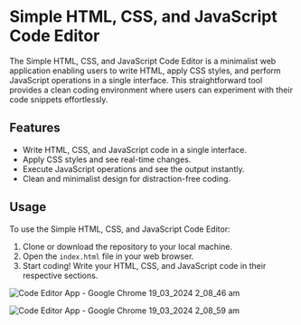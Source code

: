 # Simple HTML, CSS, and JavaScript Code Editor

The Simple HTML, CSS, and JavaScript Code Editor is a minimalist web application enabling users to write HTML, apply CSS styles, and perform JavaScript operations in a single interface. This straightforward tool provides a clean coding environment where users can experiment with their code snippets effortlessly.

## Features

- Write HTML, CSS, and JavaScript code in a single interface.
- Apply CSS styles and see real-time changes.
- Execute JavaScript operations and see the output instantly.
- Clean and minimalist design for distraction-free coding.

## Usage

To use the Simple HTML, CSS, and JavaScript Code Editor:

1. Clone or download the repository to your local machine.
2. Open the `index.html` file in your web browser.
3. Start coding! Write your HTML, CSS, and JavaScript code in their respective sections.



![Code Editor App - Google Chrome 19_03_2024 2_08_46 am](https://github.com/Tashfeen-Chohan/JS-CODE-EDITOR/assets/147094961/32fdea2f-a064-4eb3-a48d-46284edd54bd)





![Code Editor App - Google Chrome 19_03_2024 2_08_59 am](https://github.com/Tashfeen-Chohan/JS-CODE-EDITOR/assets/147094961/c3834e21-c6d0-4c27-895e-11fa3c2f566f)


